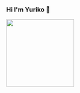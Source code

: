 ### Hi I'm Yuriko 👋






<img height="180em" src="https://github-readme-stats.vercel.app/api?username=yuriko-coder&show_icons=true&hide_border=true&&count_private=true&include_all_commits=true" />

<!--
**yuriko-coder/yuriko-coder** is a ✨ _special_ ✨ repository because its `README.md` (this file) appears on your GitHub profile.

Here are some ideas to get you started:

- 🔭 I’m currently working on ...
- 🌱 I’m currently learning ...
- 👯 I’m looking to collaborate on ...
- 🤔 I’m looking for help with ...
- 💬 Ask me about ...
- 📫 How to reach me: ...
- 😄 Pronouns: ...
- ⚡ Fun fact: ...
-->
